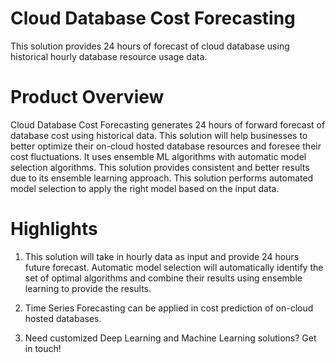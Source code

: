 # Cloud Database Cost Forecasting
This solution provides 24 hours of forecast of cloud database using historical hourly database resource usage data.

# Product Overview
Cloud Database Cost Forecasting generates 24 hours of forward forecast of database cost using historical data. This solution will help businesses to better optimize their on-cloud hosted database resources and foresee their cost fluctuations. It uses ensemble ML algorithms with automatic model selection algorithms. This solution provides consistent and better results due to its ensemble learning approach. This solution performs automated model selection to apply the right model based on the input data.

# Highlights
1. This solution will take in hourly data as input and provide 24 hours future forecast. Automatic model selection will automatically identify the set of optimal algorithms and combine their results using ensemble learning to provide the results.

2. Time Series Forecasting can be applied in cost prediction of on-cloud hosted databases.

3. Need customized Deep Learning and Machine Learning solutions? Get in touch!

